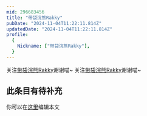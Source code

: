 ```yaml
---
mid: 296683456
title: "带袋浣熊Rakky"
pubDate: "2024-11-04T11:22:11.814Z"
updatedDate: "2024-11-04T11:22:11.814Z"
profile:
  {
    Nickname: ["带袋浣熊Rakky"],
  }
---
```


关注[带袋浣熊Rakky](https://space.bilibili.com/296683456)谢谢喵~ 关注[带袋浣熊Rakky](https://space.bilibili.com/296683456)谢谢喵~

## 此条目有待补充
你可以在[这里](https://github.com/Yuhanawa/VTuber.ICU-Content/edit/master/v/带袋浣熊Rakky/index.md)编辑本文
